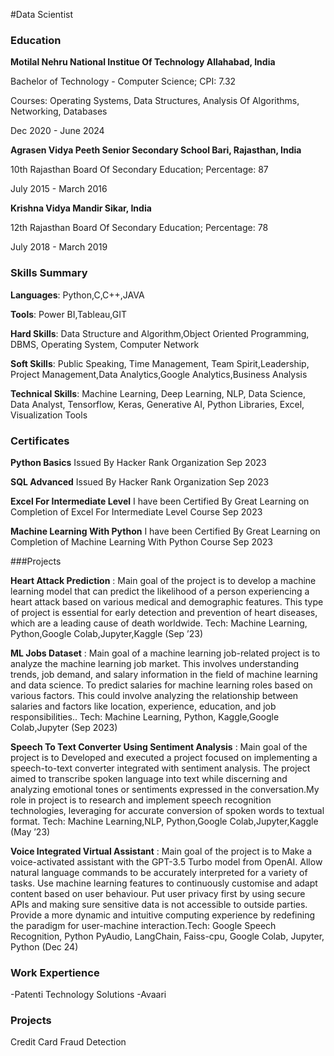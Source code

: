 #Data Scientist
### Education
**Motilal Nehru National Institue Of Technology Allahabad, India**

Bachelor of Technology - Computer Science; CPI: 7.32  

Courses: Operating Systems, Data Structures, Analysis Of Algorithms, Networking, Databases

Dec 2020 - June 2024

**Agrasen Vidya Peeth Senior Secondary School Bari, Rajasthan, India**

10th Rajasthan Board Of Secondary Education; Percentage: 87                                   

July 2015 - March 2016

**Krishna Vidya Mandir Sikar, India**

12th Rajasthan Board Of Secondary Education; Percentage: 78                                  

July 2018 - March 2019

### Skills Summary
**Languages**: Python,C,C++,JAVA

**Tools**: Power BI,Tableau,GIT

**Hard Skills**: Data Structure and Algorithm,Object Oriented Programming, DBMS, Operating System, Computer Network

**Soft Skills**: Public Speaking, Time Management, Team Spirit,Leadership, Project Management,Data Analytics,Google Analytics,Business Analysis

**Technical Skills**: Machine Learning, Deep Learning, NLP, Data Science, Data Analyst, Tensorflow, Keras, Generative AI, Python Libraries, Excel, Visualization Tools


### Certificates
**Python Basics**
Issued By Hacker Rank Organization Sep 2023


**SQL Advanced**
Issued By Hacker Rank Organization Sep 2023


**Excel For Intermediate Level**
I have been Certified By Great Learning on Completion of Excel For Intermediate Level Course Sep 2023


**Machine Learning With Python**
I have been Certified By Great Learning on Completion of Machine Learning With Python Course Sep 2023


###Projects


**Heart Attack Prediction** : Main goal of the project is to develop a machine learning model that can predict the likelihood
of a person experiencing a heart attack based on various medical and demographic features. This type of project is essential for
early detection and prevention of heart diseases, which are a leading cause of death worldwide. Tech: Machine Learning,
Python,Google Colab,Jupyter,Kaggle (Sep ’23)


**ML Jobs Dataset** : Main goal of a machine learning job-related project is to analyze the machine learning job market. This
involves understanding trends, job demand, and salary information in the field of machine learning and data science. To
predict salaries for machine learning roles based on various factors. This could involve analyzing the relationship between
salaries and factors like location, experience, education, and job responsibilities.. Tech: Machine Learning, Python,
Kaggle,Google Colab,Jupyter (Sep 2023)


**Speech To Text Converter Using Sentiment Analysis** : Main goal of the project is to Developed and executed a project
focused on implementing a speech-to-text converter integrated with sentiment analysis. The project aimed to transcribe spoken
language into text while discerning and analyzing emotional tones or sentiments expressed in the conversation.My role in
project is to research and implement speech recognition technologies, leveraging for accurate conversion of spoken words to
textual format. Tech: Machine Learning,NLP, Python,Google Colab,Jupyter,Kaggle (May ’23)


**Voice Integrated Virtual Assistant** : Main goal of the project is to Make a voice-activated assistant with the GPT-3.5
Turbo model from OpenAI. Allow natural language commands to be accurately interpreted for a variety of tasks. Use machine
learning features to continuously customise and adapt content based on user behaviour. Put user privacy first by using secure
APIs and making sure sensitive data is not accessible to outside parties. Provide a more dynamic and intuitive computing
experience by redefining the paradigm for user-machine interaction.Tech: Google Speech Recognition, Python PyAudio,
LangChain, Faiss-cpu, Google Colab, Jupyter, Python (Dec 24)

### Work Expertience
-Patenti Technology Solutions
-Avaari 

### Projects
Credit Card Fraud Detection 


